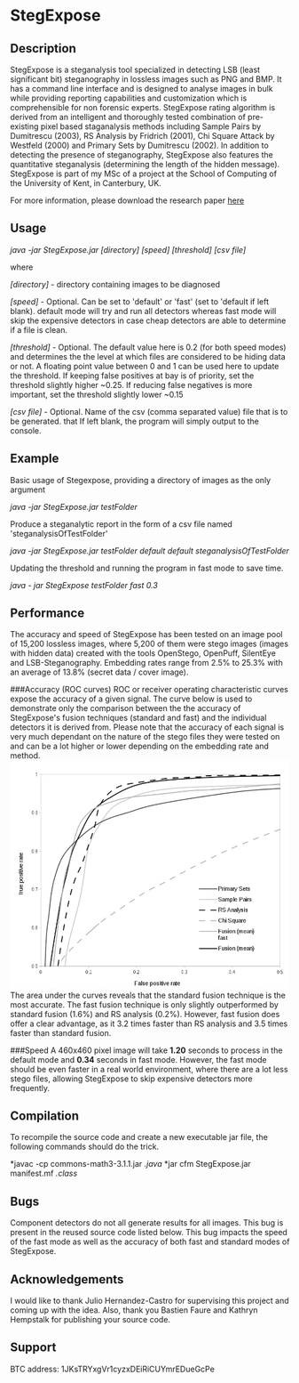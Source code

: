 StegExpose
==========

Description
-----------
StegExpose is a steganalysis tool specialized in detecting LSB (least significant bit) steganography in lossless images such as PNG and BMP. It has a command line interface and is designed to analyse images in bulk while providing reporting capabilities and customization which is comprehensible for non forensic experts. StegExpose rating algorithm is derived from an intelligent and thoroughly tested combination of pre-existing pixel based staganalysis methods including Sample Pairs by Dumitrescu (2003), RS Analysis by Fridrich (2001), Chi Square Attack by Westfeld (2000) and Primary Sets by Dumitrescu (2002). In addition to detecting the presence of steganography, StegExpose also features the quantitative steganalysis (determining the length of the hidden message). StegExpose is part of my MSc of a project at the School of Computing of the University of Kent, in Canterbury, UK.

For more information, please download the research paper [here](http://arxiv.org/pdf/1410.6656v1.pdf)


Usage
-----
*java -jar StegExpose.jar [directory] [speed] [threshold] [csv file]*

where

*[directory]* - directory containing images to be diagnosed

*[speed]* - Optional. Can be set to 'default' or 'fast' (set to 'default if left blank). default mode will try and run all detectors whereas fast mode will skip the expensive detectors in case cheap detectors are able to determine if a file is clean.

*[threshold]* - Optional. The default value here is 0.2 (for both speed modes) and determines the the level at which files are considered to be hiding data or not. A floating point value between 0 and 1 can be used here to update the threshold. If keeping false positives at bay is of priority, set the threshold slightly higher ~0.25. If reducing false negatives is more important, set the threshold slightly lower ~0.15

*[csv file]* - Optional. Name of the csv (comma separated value) file that is to be generated. that If left blank, the program will simply output to the console. 

Example
------
Basic usage of Stegexpose, providing a directory of images as the only argument

*java -jar StegExpose.jar testFolder*

Produce a steganalytic report in the form of a csv file named 'steganalysisOfTestFolder'

*java -jar StegExpose.jar testFolder default default steganalysisOfTestFolder*

Updating the threshold and running the program in fast mode to save time.

*java - jar StegExpose testFolder fast 0.3*

Performance
-----------
The accuracy and speed of StegExpose has been tested on an image pool of 15,200 lossless images, where 5,200 of them were stego images (images with hidden data) created with the tools OpenStego, OpenPuff, SilentEye and LSB-Steganography. Embedding rates range from 2.5% to 25.3% with an average of 13.8% (secret data / cover image).

###Accuracy (ROC curves)
ROC or receiver operating characteristic curves expose the accuracy of a given signal. The curve below is used to demonstrate only the comparison between the the accuracy of StegExpose's fusion techniques (standard and fast) and the individual detectors it is derived from. Please note that the accuracy of each signal is very much dependant on the nature of the stego files they were tested on and can be a lot higher or lower depending on the embedding rate and method.
![alt text](roc.png)
The area under the curves reveals that the standard fusion technique is the most accurate. The fast fusion technique is only slightly outperformed by standard fusion (1.6%) and RS analysis (0.2%). However, fast fusion does offer a clear advantage, as it 3.2 times faster than RS analysis and 3.5 times faster than standard fusion.

###Speed
A 460x460 pixel image will take **1.20** seconds to process in the default mode and **0.34** seconds in fast mode. However, the fast mode should be even faster in a real world environment, where there are a lot less stego files, allowing StegExpose to skip expensive detectors more frequently. 


Compilation
-----------
To recompile the source code and create a new executable jar file, the following commands should do the trick.

*javac -cp commons-math3-3.1.1.jar *.java*
*jar cfm StegExpose.jar manifest.mf *.class*

Bugs
----
Component detectors do not all generate results for all images. This bug is present in the reused source code listed below. This bug impacts the speed of the fast mode as well as the accuracy of both fast and standard modes of StegExpose.

Acknowledgements
--------
I would like to thank Julio Hernandez-Castro for supervising this project and coming up with the idea. Also, thank you Bastien Faure and Kathryn Hempstalk for publishing your source code.

Support
--------
BTC address: 1JKsTRYxgVr1cyzxDEiRiCUYmrEDueGcPe


